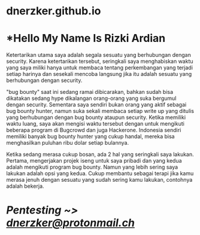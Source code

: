 # dnerzker.github.io 

# *Hello My Name Is Rizki Ardian

Ketertarikan utama saya adalah segala sesuatu yang berhubungan dengan security. Karena ketertarikan tersebut, seringkali saya menghabiskan waktu yang saya miliki hanya untuk membaca tentang perkembangan yang terjadi setiap harinya dan sesekali mencoba langsung jika itu adalah sesuatu yang berhubungan dengan security.

"bug bounty" saat ini sedang ramai dibicarakan, bahkan sudah bisa dikatakan sedang hype dikalangan orang-orang yang suka bergumul dengan security. Sementara saya sendiri bukan orang yang aktif sebagai bug bounty hunter, namun suka sekali membaca setiap write up yang ditulis yang berhubungan dengan bug bounty ataupun security. Ketika memiliki waktu luang, saya akan mengisi waktu tersebut dengan untuk mengikuti beberapa program di Bugcrowd dan juga Hackerone. Indonesia sendiri memiliki banyak bug bounty hunter yang cukup handal, mereka bisa menghasilkan puluhan ribu dolar setiap bulannya.

Ketika sedang merasa cukup bosan, ada 2 hal yang seringkali saya lakukan. Pertama, mengerjakan projek iseng untuk saya pribadi dan yang kedua adalah mengikuti program bug bounty. Namun yang lebih sering saya lakukan adalah opsi yang kedua. Cukup membantu sebagai terapi jika kamu merasa jenuh dengan sesuatu yang sudah sering kamu lakukan, contohnya adalah bekerja.


# *Pentesting ~> dnerzker@protonmail.ch*
